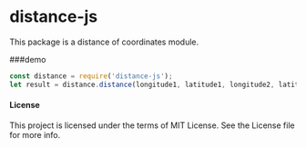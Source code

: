 # distance-js

This package is a distance of coordinates module.

###demo
```js
const distance = require('distance-js');
let result = distance.distance(longitude1, latitude1, longitude2, latitude2);
```

#### License
This project is licensed under the terms of MIT License. See the License file for more info.
